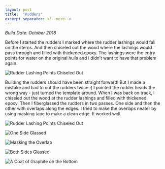 ```yaml
---
layout: post
title:  "Rudders"
excerpt_separator: <!--more-->
---
```


*Build Date: October 2018*

Before I started the rudders I marked where the rudder lashings would fall on the sterns. And then chiseled out the wood where the lashings would pass through and filled with thickened epoxy. The lashings were the entry points for water on the original hulls and I didn't want to have that problem again.

<!--more-->

![Rudder Lashing Points Chiseled Out](/assets/images/rudders-stern.jpg)

Building the rudders should have been straight forward! But I made a mistake and had to cut the rudders twice :) I pointed the rudder heads the wrong way - just turned the template around. When I was back on track, I chiseled out the wood at the rudder lashings and filled with thickened epoxy. Then I fiberglassed the rudders in two passes. One side and then the other with overlaps along the edges. I tried to make the overlaps neater by using masking tape to make a clean edge. It worked well.

![Rudder Lashing Points Chiseled Out](/assets/images/rudders-1.jpg)

![One Side Glassed](/assets/images/rudders-2.jpg)

![Masking the Overlap](/assets/images/rudders-3.jpg)

![Both Sides Glassed](/assets/images/rudders-4.jpg)

![A Coat of Graphite on the Bottom](/assets/images/rudders-5.jpg)
